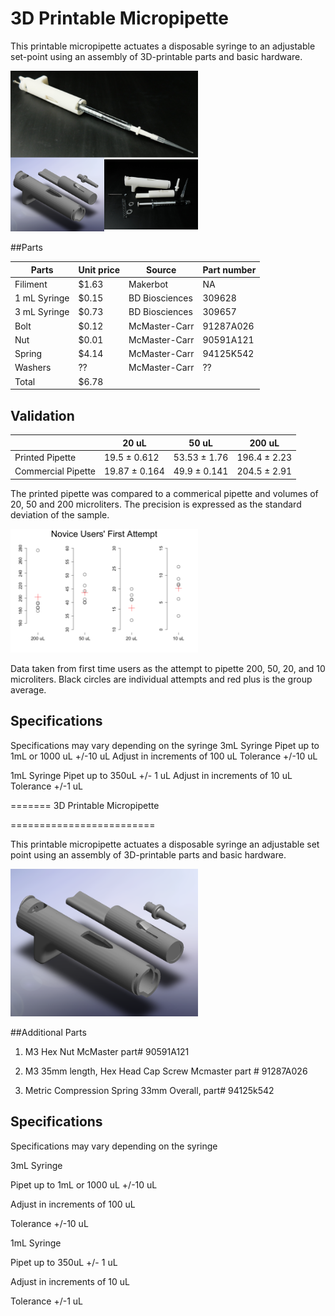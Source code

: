 3D Printable Micropipette
=========================

This printable micropipette actuates a disposable syringe to an adjustable set-point using an assembly of 3D-printable parts and basic hardware.


<img src="images/complete.png" alt="image" style="width: 300px;"/>


##Parts

| Parts        | Unit price | Source         | Part number |
|--------------|------------|----------------|-------------|
| Filiment     | $1.63      | Makerbot       | NA          |
| 1 mL Syringe | $0.15      | BD Biosciences | 309628      |
| 3 mL Syringe | $0.73      | BD Biosciences | 309657      |
| Bolt         | $0.12      | McMaster-Carr  | 91287A026   |
| Nut          | $0.01      | McMaster-Carr  | 90591A121   |
| Spring       | $4.14      | McMaster-Carr  | 94125K542   |
| Washers      | ??         | McMaster-Carr  | ??          |
| Total        | $6.78      |                |             |


Validation
----

|                    | 20 uL         | 50 uL        | 200 uL       |
|--------------------|---------------|--------------|--------------|
| Printed Pipette    | 19.5 ± 0.612  | 53.53 ± 1.76 | 196.4 ± 2.23 |
| Commercial Pipette | 19.87 ± 0.164 | 49.9 ± 0.141 | 204.5 ± 2.91 |

The printed pipette was compared to a commerical pipette and volumes of 20, 50 and 200 microliters. The precision is expressed as the standard deviation of the sample.


<img src="images/average-first-attempt.png" alt="image" style="width: 300px;"/>

Data taken from first time users as the attempt to pipette 200, 50, 20, and 10 microliters. Black circles are individual attempts and red plus is the group average.


## Specifications
Specifications may vary depending on the syringe
3mL Syringe
Pipet up to 1mL or 1000 uL +/-10 uL
Adjust in increments of 100 uL
Tolerance +/-10 uL

1mL Syringe
Pipet up to 350uL +/- 1 uL
Adjust in increments of 10 uL
Tolerance +/-1 uL

=======
3D Printable Micropipette

=========================



This printable micropipette actuates a disposable syringe an adjustable set point using an assembly of 3D-printable parts and basic hardware.





<img src="images/render-parts.PNG" alt="image" style="width: 300px;"/>





##Additional Parts



1. M3 Hex Nut McMaster part# 90591A121

2. M3 35mm length, Hex Head Cap Screw Mcmaster part # 91287A026

3. Metric Compression Spring 33mm Overall, part# 94125k542


## Specifications

Specifications may vary depending on the syringe

3mL Syringe

Pipet up to 1mL or 1000 uL +/-10 uL

Adjust in increments of 100 uL

Tolerance +/-10 uL



1mL Syringe

Pipet up to 350uL +/- 1 uL

Adjust in increments of 10 uL

Tolerance +/-1 uL
